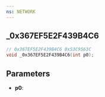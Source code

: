 ```yaml
---
ns: NETWORK
---
```

## _0x367EF5E2F439B4C6

```c
// 0x367EF5E2F439B4C6 0x53C9563C
void _0x367EF5E2F439B4C6(int p0);
```


## Parameters
* **p0**: 

